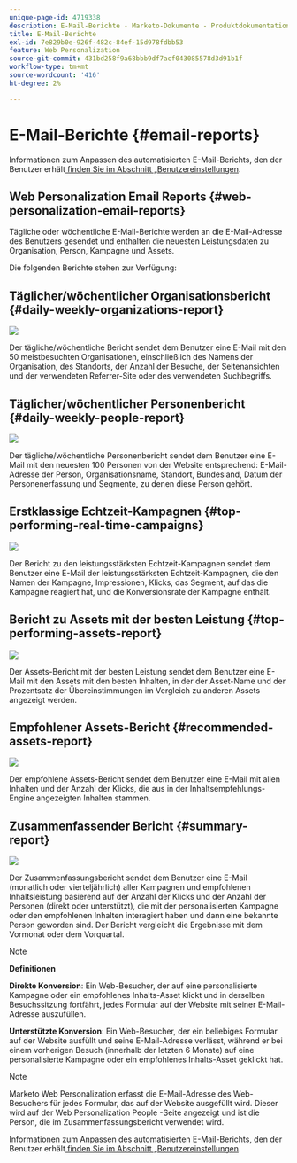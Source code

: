 ```yaml
---
unique-page-id: 4719338
description: E-Mail-Berichte - Marketo-Dokumente - Produktdokumentation
title: E-Mail-Berichte
exl-id: 7e829b0e-926f-482c-84ef-15d978fdbb53
feature: Web Personalization
source-git-commit: 431bd258f9a68bbb9df7acf043085578d3d91b1f
workflow-type: tm+mt
source-wordcount: '416'
ht-degree: 2%

---
```


# E-Mail-Berichte {#email-reports}

Informationen zum Anpassen des automatisierten E-Mail-Berichts, den der Benutzer erhält[ finden Sie im Abschnitt „Benutzereinstellungen](/help/marketo/product-docs/web-personalization/getting-started/user-settings.md).

## Web Personalization Email Reports {#web-personalization-email-reports}

Tägliche oder wöchentliche E-Mail-Berichte werden an die E-Mail-Adresse des Benutzers gesendet und enthalten die neuesten Leistungsdaten zu Organisation, Person, Kampagne und Assets.

Die folgenden Berichte stehen zur Verfügung:

## Täglicher/wöchentlicher Organisationsbericht {#daily-weekly-organizations-report}

![](assets/image2014-12-6-13-3a32-3a8.png)

Der tägliche/wöchentliche Bericht sendet dem Benutzer eine E-Mail mit den 50 meistbesuchten Organisationen, einschließlich des Namens der Organisation, des Standorts, der Anzahl der Besuche, der Seitenansichten und der verwendeten Referrer-Site oder des verwendeten Suchbegriffs.

## Täglicher/wöchentlicher Personenbericht {#daily-weekly-people-report}

![](assets/two.png)

Der tägliche/wöchentliche Personenbericht sendet dem Benutzer eine E-Mail mit den neuesten 100 Personen von der Website entsprechend: E-Mail-Adresse der Person, Organisationsname, Standort, Bundesland, Datum der Personenerfassung und Segmente, zu denen diese Person gehört.

## Erstklassige Echtzeit-Kampagnen {#top-performing-real-time-campaigns}

![](assets/image2014-12-6-13-3a32-3a31.png)

Der Bericht zu den leistungsstärksten Echtzeit-Kampagnen sendet dem Benutzer eine E-Mail der leistungsstärksten Echtzeit-Kampagnen, die den Namen der Kampagne, Impressionen, Klicks, das Segment, auf das die Kampagne reagiert hat, und die Konversionsrate der Kampagne enthält.

## Bericht zu Assets mit der besten Leistung {#top-performing-assets-report}

![](assets/image2014-12-6-13-3a29-3a5.png)

Der Assets-Bericht mit der besten Leistung sendet dem Benutzer eine E-Mail mit den Assets mit den besten Inhalten, in der der Asset-Name und der Prozentsatz der Übereinstimmungen im Vergleich zu anderen Assets angezeigt werden.

## Empfohlener Assets-Bericht {#recommended-assets-report}

![](assets/image2014-12-6-13-3a28-3a43.png)

Der empfohlene Assets-Bericht sendet dem Benutzer eine E-Mail mit allen Inhalten und der Anzahl der Klicks, die aus in der Inhaltsempfehlungs-Engine angezeigten Inhalten stammen.

## Zusammenfassender Bericht {#summary-report}

![](assets/six.png)

Der Zusammenfassungsbericht sendet dem Benutzer eine E-Mail (monatlich oder vierteljährlich) aller Kampagnen und empfohlenen Inhaltsleistung basierend auf der Anzahl der Klicks und der Anzahl der Personen (direkt oder unterstützt), die mit der personalisierten Kampagne oder den empfohlenen Inhalten interagiert haben und dann eine bekannte Person geworden sind. Der Bericht vergleicht die Ergebnisse mit dem Vormonat oder dem Vorquartal.

>[!NOTE]
>
>**Definitionen**
>
>**Direkte Konversion**: Ein Web-Besucher, der auf eine personalisierte Kampagne oder ein empfohlenes Inhalts-Asset klickt und in derselben Besuchssitzung fortfährt, jedes Formular auf der Website mit seiner E-Mail-Adresse auszufüllen.
>
>**Unterstützte Konversion**: Ein Web-Besucher, der ein beliebiges Formular auf der Website ausfüllt und seine E-Mail-Adresse verlässt, während er bei einem vorherigen Besuch (innerhalb der letzten 6 Monate) auf eine personalisierte Kampagne oder ein empfohlenes Inhalts-Asset geklickt hat.

>[!NOTE]
>
>Marketo Web Personalization erfasst die E-Mail-Adresse des Web-Besuchers für jedes Formular, das auf der Website ausgefüllt wird. Dieser wird auf der Web Personalization People -Seite angezeigt und ist die Person, die im Zusammenfassungsbericht verwendet wird.

Informationen zum Anpassen des automatisierten E-Mail-Berichts, den der Benutzer erhält[ finden Sie im Abschnitt „Benutzereinstellungen](/help/marketo/product-docs/web-personalization/getting-started/user-settings.md).
